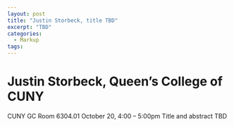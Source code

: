 ```yaml
---
layout: post
title: "Justin Storbeck, title TBD"
excerpt: "TBD"
categories:
  - Markup
tags:
---
```


# Justin Storbeck, Queen’s College of CUNY

  CUNY GC Room 6304.01
  October 20, 4:00 – 5:00pm
  Title and abstract TBD
